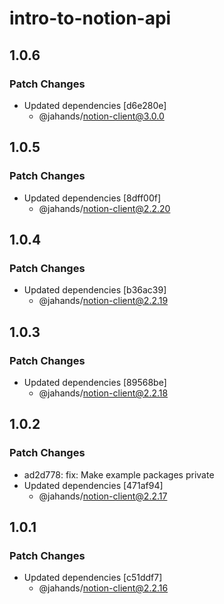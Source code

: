 # intro-to-notion-api

## 1.0.6

### Patch Changes

- Updated dependencies [d6e280e]
  - @jahands/notion-client@3.0.0

## 1.0.5

### Patch Changes

- Updated dependencies [8dff00f]
  - @jahands/notion-client@2.2.20

## 1.0.4

### Patch Changes

- Updated dependencies [b36ac39]
  - @jahands/notion-client@2.2.19

## 1.0.3

### Patch Changes

- Updated dependencies [89568be]
  - @jahands/notion-client@2.2.18

## 1.0.2

### Patch Changes

- ad2d778: fix: Make example packages private
- Updated dependencies [471af94]
  - @jahands/notion-client@2.2.17

## 1.0.1

### Patch Changes

- Updated dependencies [c51ddf7]
  - @jahands/notion-client@2.2.16

